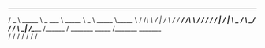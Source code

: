    _____   ________  _________   _______________   ________ ________  
  /  _  \  \_____  \ \_   ___ \  \_____  \   _  \  \_____  \\_____  \ 
 /  /_\  \  /   |   \/    \  \/   /  ____/  /_\  \  /  ____/ /  ____/ 
/    |    \/    |    \     \____ /       \  \_/   \/       \/       \ 
\____|__  /\_______  /\______  / \_______ \_____  /\_______ \_______ \
        \/         \/        \/          \/     \/         \/       \/
                                                                      
